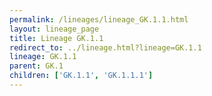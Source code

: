 ```yaml
---
permalink: /lineages/lineage_GK.1.1.html
layout: lineage_page
title: Lineage GK.1.1
redirect_to: ../lineage.html?lineage=GK.1.1
lineage: GK.1.1
parent: GK.1
children: ['GK.1.1', 'GK.1.1.1']
---
```

